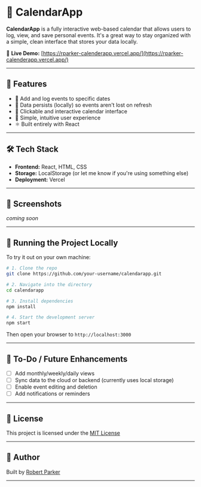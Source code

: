 
# 📅 CalendarApp

**CalendarApp** is a fully interactive web-based calendar that allows users to log, view, and save personal events. It's a great way to stay organized with a simple, clean interface that stores your data locally.

🔗 **Live Demo:** [https://rparker-calenderapp.vercel.app/](https://rparker-calenderapp.vercel.app/)

---

## 🌟 Features

- 📝 Add and log events to specific dates
- 💾 Data persists (locally) so events aren't lost on refresh
- 📅 Clickable and interactive calendar interface
- 🧠 Simple, intuitive user experience
- ⚛️ Built entirely with React

---

## 🛠️ Tech Stack

- **Frontend:** React, HTML, CSS
- **Storage:** LocalStorage (or let me know if you're using something else)
- **Deployment:** Vercel

---

## 📸 Screenshots

<!-- Drop screenshots here or use image links -->
_coming soon_

---

## 🚀 Running the Project Locally

To try it out on your own machine:

```bash
# 1. Clone the repo
git clone https://github.com/your-username/calendarapp.git

# 2. Navigate into the directory
cd calendarapp

# 3. Install dependencies
npm install

# 4. Start the development server
npm start
````

Then open your browser to `http://localhost:3000`

---

## 📝 To-Do / Future Enhancements

* [ ] Add monthly/weekly/daily views
* [ ] Sync data to the cloud or backend (currently uses local storage)
* [ ] Enable event editing and deletion
* [ ] Add notifications or reminders

---

## 📄 License

This project is licensed under the [MIT License](LICENSE)

---

## 👤 Author

Built by [Robert Parker](https://github.com/rparker122)



---




